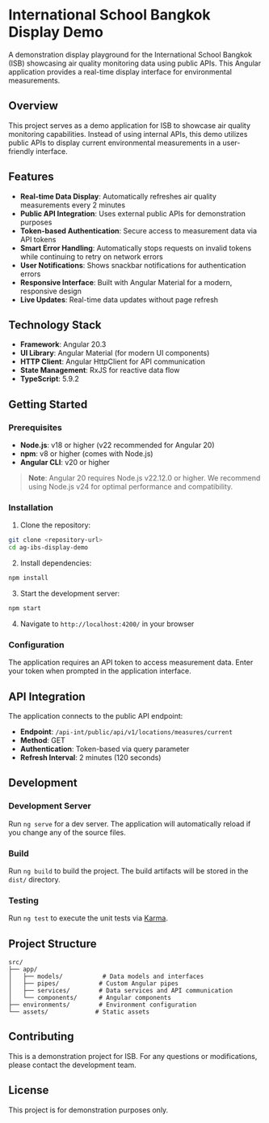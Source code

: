 # International School Bangkok Display Demo

A demonstration display playground for the International School Bangkok (ISB) showcasing air quality monitoring data using public APIs. This Angular application provides a real-time display interface for environmental measurements.

## Overview

This project serves as a demo application for ISB to showcase air quality monitoring capabilities. Instead of using internal APIs, this demo utilizes public APIs to display current environmental measurements in a user-friendly interface.

## Features

- **Real-time Data Display**: Automatically refreshes air quality measurements every 2 minutes
- **Public API Integration**: Uses external public APIs for demonstration purposes
- **Token-based Authentication**: Secure access to measurement data via API tokens
- **Smart Error Handling**: Automatically stops requests on invalid tokens while continuing to retry on network errors
- **User Notifications**: Shows snackbar notifications for authentication errors
- **Responsive Interface**: Built with Angular Material for a modern, responsive design
- **Live Updates**: Real-time data updates without page refresh

## Technology Stack

- **Framework**: Angular 20.3
- **UI Library**: Angular Material (for modern UI components)
- **HTTP Client**: Angular HttpClient for API communication
- **State Management**: RxJS for reactive data flow
- **TypeScript**: 5.9.2

## Getting Started

### Prerequisites

- **Node.js**: v18 or higher (v22 recommended for Angular 20)
- **npm**: v8 or higher (comes with Node.js)
- **Angular CLI**: v20 or higher

> **Note**: Angular 20 requires Node.js v22.12.0 or higher. We recommend using Node.js v24 for optimal performance and compatibility.

### Installation

1. Clone the repository:
```bash
git clone <repository-url>
cd ag-ibs-display-demo
```

2. Install dependencies:
```bash
npm install
```

3. Start the development server:
```bash
npm start
```

4. Navigate to `http://localhost:4200/` in your browser

### Configuration

The application requires an API token to access measurement data. Enter your token when prompted in the application interface.

## API Integration

The application connects to the public API endpoint:
- **Endpoint**: `/api-int/public/api/v1/locations/measures/current`
- **Method**: GET
- **Authentication**: Token-based via query parameter
- **Refresh Interval**: 2 minutes (120 seconds)

## Development

### Development Server

Run `ng serve` for a dev server. The application will automatically reload if you change any of the source files.

### Build

Run `ng build` to build the project. The build artifacts will be stored in the `dist/` directory.

### Testing

Run `ng test` to execute the unit tests via [Karma](https://karma-runner.github.io).

## Project Structure

```
src/
├── app/
│   ├── models/           # Data models and interfaces
│   ├── pipes/           # Custom Angular pipes
│   ├── services/        # Data services and API communication
│   └── components/      # Angular components
├── environments/        # Environment configuration
└── assets/             # Static assets
```

## Contributing

This is a demonstration project for ISB. For any questions or modifications, please contact the development team.

## License

This project is for demonstration purposes only.
